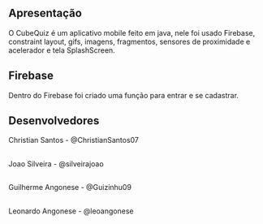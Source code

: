 ## Apresentação
O CubeQuiz é um aplicativo mobile feito em java, nele foi usado Firebase, constraint layout, gifs, imagens, fragmentos, sensores de proximidade e acelerador e tela SplashScreen.

## Firebase 
Dentro do Firebase foi criado uma função para entrar e se cadastrar. 


## Desenvolvedores

Christian Santos - @ChristianSantos07
##
Joao Silveira - @silveirajoao
##
Guilherme Angonese - @Guizinhu09
##
Leonardo Angonese - @leoangonese 
